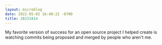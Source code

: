 ```yaml
---
layout: microblog
date: 2022-05-02 16:40:22 -0700
title: 28231814
---
```

My favorite version of success for an open source project I helped create is watching commits being proposed and merged by people who aren't me.
